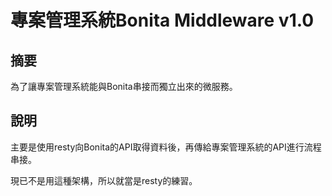 # 專案管理系統Bonita Middleware v1.0
## 摘要
為了讓專案管理系統能與Bonita串接而獨立出來的微服務。
## 說明
主要是使用resty向Bonita的API取得資料後，再傳給專案管理系統的API進行流程串接。

現已不是用這種架構，所以就當是resty的練習。
